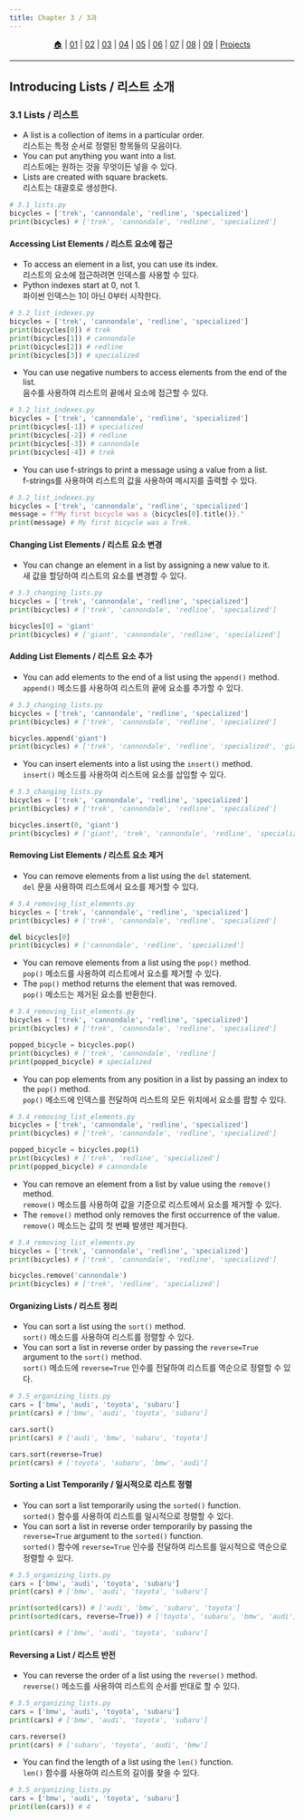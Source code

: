 ```yaml
---
title: Chapter 3 / 3과
---
```


<p id="menu" align="center">
  <a href="https://2023-aaronkr.github.io/python-crash-course" title="Home">🏠</a> |
  <a href="01.html" title="Getting Started / 시작하기">01</a> |
  <a href="02.html" title="Variables & Data Types / 변수와 데이터 타입">02</a> |
  <a href="03.html" title="Lists 1 / 리스트 1">03</a> |
  <a href="04.html" title="Lists 2 / 리스트 2">04</a> |
  <a href="05.html" title="If Statements / 조건문">05</a> |
  <a href="06.html" title="Dictionaries / 사전">06</a> |
  <a href="07.html" title="User Input / 사용자 입력">07</a> |
  <a href="08.html" title="Functions / 함수">08</a> |
  <a href="09.html" title="Classes / 클래스">09</a> | 
  <a href="https://github.com/aaronkr-courses/PyProject" title="Projects / 프로젝트">Projects</a>
</p>

---

## Introducing Lists / 리스트 소개

### 3.1 Lists / 리스트

- A list is a collection of items in a particular order.<br>
  리스트는 특정 순서로 정렬된 항목들의 모음이다.
- You can put anything you want into a list.<br>
  리스트에는 원하는 것을 무엇이든 넣을 수 있다.
- Lists are created with square brackets.<br>
  리스트는 대괄호로 생성한다.

```python
# 3.1_lists.py
bicycles = ['trek', 'cannondale', 'redline', 'specialized']
print(bicycles) # ['trek', 'cannondale', 'redline', 'specialized']
```

#### Accessing List Elements / 리스트 요소에 접근

- To access an element in a list, you can use its index.<br>
  리스트의 요소에 접근하려면 인덱스를 사용할 수 있다.
- Python indexes start at 0, not 1.<br>
  파이썬 인덱스는 1이 아닌 0부터 시작한다.

```python
# 3.2_list_indexes.py
bicycles = ['trek', 'cannondale', 'redline', 'specialized']
print(bicycles[0]) # trek
print(bicycles[1]) # cannondale
print(bicycles[2]) # redline
print(bicycles[3]) # specialized
```

- You can use negative numbers to access elements from the end of the list.<br>
  음수를 사용하여 리스트의 끝에서 요소에 접근할 수 있다.

```python
# 3.2_list_indexes.py
bicycles = ['trek', 'cannondale', 'redline', 'specialized']
print(bicycles[-1]) # specialized
print(bicycles[-2]) # redline
print(bicycles[-3]) # cannondale
print(bicycles[-4]) # trek
```

- You can use f-strings to print a message using a value from a list.<br>
  f-strings를 사용하여 리스트의 값을 사용하여 메시지를 출력할 수 있다.

```python
# 3.2_list_indexes.py
bicycles = ['trek', 'cannondale', 'redline', 'specialized']
message = f"My first bicycle was a {bicycles[0].title()}."
print(message) # My first bicycle was a Trek.
```

#### Changing List Elements / 리스트 요소 변경

- You can change an element in a list by assigning a new value to it.<br>
  새 값을 할당하여 리스트의 요소를 변경할 수 있다.

```python
# 3.3_changing_lists.py
bicycles = ['trek', 'cannondale', 'redline', 'specialized']
print(bicycles) # ['trek', 'cannondale', 'redline', 'specialized']

bicycles[0] = 'giant'
print(bicycles) # ['giant', 'cannondale', 'redline', 'specialized']
```

#### Adding List Elements / 리스트 요소 추가

- You can add elements to the end of a list using the `append()` method.<br>
  `append()` 메소드를 사용하여 리스트의 끝에 요소를 추가할 수 있다.

```python
# 3.3_changing_lists.py
bicycles = ['trek', 'cannondale', 'redline', 'specialized']
print(bicycles) # ['trek', 'cannondale', 'redline', 'specialized']

bicycles.append('giant')
print(bicycles) # ['trek', 'cannondale', 'redline', 'specialized', 'giant']
```

- You can insert elements into a list using the `insert()` method.<br>
  `insert()` 메소드를 사용하여 리스트에 요소를 삽입할 수 있다.

```python
# 3.3_changing_lists.py
bicycles = ['trek', 'cannondale', 'redline', 'specialized']
print(bicycles) # ['trek', 'cannondale', 'redline', 'specialized']

bicycles.insert(0, 'giant')
print(bicycles) # ['giant', 'trek', 'cannondale', 'redline', 'specialized']
```

#### Removing List Elements / 리스트 요소 제거

- You can remove elements from a list using the `del` statement.<br>
  `del` 문을 사용하여 리스트에서 요소를 제거할 수 있다.

```python
# 3.4_removing_list_elements.py
bicycles = ['trek', 'cannondale', 'redline', 'specialized']
print(bicycles) # ['trek', 'cannondale', 'redline', 'specialized']

del bicycles[0]
print(bicycles) # ['cannondale', 'redline', 'specialized']
```

- You can remove elements from a list using the `pop()` method.<br>
  `pop()` 메소드를 사용하여 리스트에서 요소를 제거할 수 있다.
- The `pop()` method returns the element that was removed.<br>
  `pop()` 메소드는 제거된 요소를 반환한다.

```python
# 3.4_removing_list_elements.py
bicycles = ['trek', 'cannondale', 'redline', 'specialized']
print(bicycles) # ['trek', 'cannondale', 'redline', 'specialized']

popped_bicycle = bicycles.pop()
print(bicycles) # ['trek', 'cannondale', 'redline']
print(popped_bicycle) # specialized
```

- You can pop elements from any position in a list by passing an index to the `pop()` method.<br>
  `pop()` 메소드에 인덱스를 전달하여 리스트의 모든 위치에서 요소를 팝할 수 있다.

```python
# 3.4_removing_list_elements.py
bicycles = ['trek', 'cannondale', 'redline', 'specialized']
print(bicycles) # ['trek', 'cannondale', 'redline', 'specialized']

popped_bicycle = bicycles.pop(1)
print(bicycles) # ['trek', 'redline', 'specialized']
print(popped_bicycle) # cannondale
```

- You can remove an element from a list by value using the `remove()` method.<br>
  `remove()` 메소드를 사용하여 값을 기준으로 리스트에서 요소를 제거할 수 있다.
- The `remove()` method only removes the first occurrence of the value.<br>
  `remove()` 메소드는 값의 첫 번째 발생만 제거한다.

```python
# 3.4_removing_list_elements.py
bicycles = ['trek', 'cannondale', 'redline', 'specialized']
print(bicycles) # ['trek', 'cannondale', 'redline', 'specialized']

bicycles.remove('cannondale')
print(bicycles) # ['trek', 'redline', 'specialized']
```

#### Organizing Lists / 리스트 정리

- You can sort a list using the `sort()` method.<br>
  `sort()` 메소드를 사용하여 리스트를 정렬할 수 있다.
- You can sort a list in reverse order by passing the `reverse=True` argument to the `sort()` method.<br>
  `sort()` 메소드에 `reverse=True` 인수를 전달하여 리스트를 역순으로 정렬할 수 있다.

```python
# 3.5_organizing_lists.py
cars = ['bmw', 'audi', 'toyota', 'subaru']
print(cars) # ['bmw', 'audi', 'toyota', 'subaru']

cars.sort()
print(cars) # ['audi', 'bmw', 'subaru', 'toyota']

cars.sort(reverse=True)
print(cars) # ['toyota', 'subaru', 'bmw', 'audi']
```

#### Sorting a List Temporarily / 일시적으로 리스트 정렬

- You can sort a list temporarily using the `sorted()` function.<br>
  `sorted()` 함수를 사용하여 리스트를 일시적으로 정렬할 수 있다.
- You can sort a list in reverse order temporarily by passing the `reverse=True` argument to the `sorted()` function.<br>
  `sorted()` 함수에 `reverse=True` 인수를 전달하여 리스트를 일시적으로 역순으로 정렬할 수 있다.

```python
# 3.5_organizing_lists.py
cars = ['bmw', 'audi', 'toyota', 'subaru']
print(cars) # ['bmw', 'audi', 'toyota', 'subaru']

print(sorted(cars)) # ['audi', 'bmw', 'subaru', 'toyota']
print(sorted(cars, reverse=True)) # ['toyota', 'subaru', 'bmw', 'audi']

print(cars) # ['bmw', 'audi', 'toyota', 'subaru']
```

#### Reversing a List / 리스트 반전

- You can reverse the order of a list using the `reverse()` method.<br>
  `reverse()` 메소드를 사용하여 리스트의 순서를 반대로 할 수 있다.

```python
# 3.5_organizing_lists.py
cars = ['bmw', 'audi', 'toyota', 'subaru']
print(cars) # ['bmw', 'audi', 'toyota', 'subaru']

cars.reverse()
print(cars) # ['subaru', 'toyota', 'audi', 'bmw']
```

- You can find the length of a list using the `len()` function.<br>
  `len()` 함수를 사용하여 리스트의 길이를 찾을 수 있다.

```python
# 3.5_organizing_lists.py
cars = ['bmw', 'audi', 'toyota', 'subaru']
print(len(cars)) # 4
```
